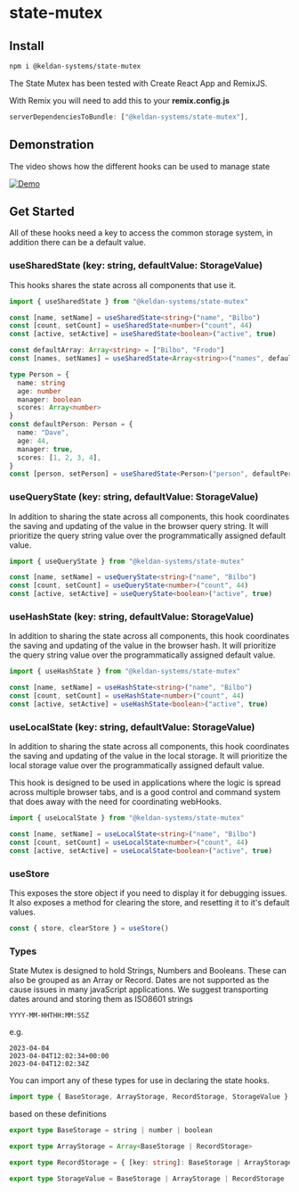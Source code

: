 # state-mutex

## Install

```bash
npm i @keldan-systems/state-mutex
```

The State Mutex has been tested with Create React App and RemixJS.

With Remix you will need to add this to your **remix.config.js**

```typescript
serverDependenciesToBundle: ["@keldan-systems/state-mutex"],
```

## Demonstration

The video shows how the different hooks can be used to manage state

[![Demo](https://img.youtube.com/vi/Fvof3an8pqU/0.jpg)](https://www.youtube.com/watch?v=Fvof3an8pqU)

## Get Started

All of these hooks need a key to access the common storage system, in addition there can be a default value.

### useSharedState (key: string, defaultValue: StorageValue)

This hooks shares the state across all components that use it.

```typescript
import { useSharedState } from "@keldan-systems/state-mutex"

const [name, setName] = useSharedState<string>("name", "Bilbo")
const [count, setCount] = useSharedState<number>("count", 44)
const [active, setActive] = useSharedState<boolean>("active", true)
```

```typescript
const defaultArray: Array<string> = ["Bilbo", "Frodo"]
const [names, setNames] = useSharedState<Array<string>>("names", defaultArray)
```

```typescript
type Person = {
  name: string
  age: number
  manager: boolean
  scores: Array<number>
}
const defaultPerson: Person = {
  name: "Dave",
  age: 44,
  manager: true,
  scores: [1, 2, 3, 4],
}
const [person, setPerson] = useSharedState<Person>("person", defaultPerson)
```

### useQueryState (key: string, defaultValue: StorageValue)

In addition to sharing the state across all components, this hook coordinates the saving and updating of the value in the browser query string. It will prioritize the query string value over the programmatically assigned default value.

```typescript
import { useQueryState } from "@keldan-systems/state-mutex"

const [name, setName] = useQueryState<string>("name", "Bilbo")
const [count, setCount] = useQueryState<number>("count", 44)
const [active, setActive] = useQueryState<boolean>("active", true)
```

### useHashState (key: string, defaultValue: StorageValue)

In addition to sharing the state across all components, this hook coordinates the saving and updating of the value in the browser hash. It will prioritize the query string value over the programmatically assigned default value.

```typescript
import { useHashState } from "@keldan-systems/state-mutex"

const [name, setName] = useHashState<string>("name", "Bilbo")
const [count, setCount] = useHashState<number>("count", 44)
const [active, setActive] = useHashState<boolean>("active", true)
```

### useLocalState (key: string, defaultValue: StorageValue)

In addition to sharing the state across all components, this hook coordinates the saving and updating of the value in the local storage. It will prioritize the local storage value over the programmatically assigned default value.

This hook is designed to be used in applications where the logic is spread across multiple browser tabs, and is a good control and command system that does away with the need for coordinating webHooks.

```typescript
import { useLocalState } from "@keldan-systems/state-mutex"

const [name, setName] = useLocalState<string>("name", "Bilbo")
const [count, setCount] = useLocalState<number>("count", 44)
const [active, setActive] = useLocalState<boolean>("active", true)
```

### useStore

This exposes the store object if you need to display it for debugging issues.
It also exposes a method for clearing the store, and resetting it to it's default values.

```typescript
const { store, clearStore } = useStore()
```

### Types

State Mutex is designed to hold Strings, Numbers and Booleans.
These can also be grouped as an Array or Record.
Dates are not supported as the cause issues in many javaScript applications. We suggest transporting dates around and storing them as ISO8601 strings

```text
YYYY-MM-HHTHH:MM:SSZ
```

e.g.

```text
2023-04-04
2023-04-04T12:02:34+00:00
2023-04-04T12:02:34Z
```

You can import any of these types for use in declaring the state hooks.

```typescript
import type { BaseStorage, ArrayStorage, RecordStorage, StorageValue } from "@keldan-systems/state-mutex"
```

based on these definitions

```typescript
export type BaseStorage = string | number | boolean

export type ArrayStorage = Array<BaseStorage | RecordStorage>

export type RecordStorage = { [key: string]: BaseStorage | ArrayStorage | RecordStorage | null }

export type StorageValue = BaseStorage | ArrayStorage | RecordStorage | undefined | null
```
